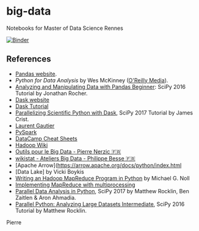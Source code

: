 # big-data
Notebooks for Master of Data Science Rennes 

[![Binder](https://mybinder.org/badge.svg)](https://mybinder.org/v2/gh/pnavaro/big-data/master)


## References

* [Pandas website](http://pandas.pydata.org).
* *Python for Data Analysis* by Wes McKinney ([O'Reilly Media](http://shop.oreilly.com/product/0636920023784.do)).
* [Analyzing and Manipulating Data with Pandas Beginner](https://youtu.be/6ohWS7J1hVA): SciPy 2016 Tutorial by Jonathan Rocher.
* [Dask website](https://dask.pydata.org/)
* [Dask Tutorial](https://github.com/dask/dask-tutorial)
* [Parallelizing Scientific Python with Dask](https://youtu.be/mbfsog3e5DA), SciPy 2017 Tutorial by James Crist.
* [Laurent Gautier](https://github.com/lgautier/pragmatic-polyglot-data-analysis)
* [PySpark](http://spark.apache.org/docs/latest/api/python/index.html)
* [DataCamp Cheat Sheets](https://www.datacamp.com/community/data-science-cheatsheets)
* [Hadoop Wiki](https://wiki.apache.org/hadoop/FrontPage)
* [Outils pour le Big Data - Pierre Nerzic 🇫🇷](https://perso.univ-rennes1.fr/pierre.nerzic/Hadoop/)
* [wikistat - Ateliers Big Data - Philippe Besse 🇫🇷](https://github.com/wikistat/Ateliers-Big-Data)
* [Apache Arrow](https://arrow.apache.org/docs/python/index.html
* [Data Lake] by Vicki Boykis
* [Writing an Hadoop MapReduce Program in Python](http://www.michael-noll.com/tutorials/writing-an-hadoop-mapreduce-program-in-python/) by Michael G. Noll
* [Implementing MapReduce with multiprocessing](https://pymotw.com/2/multiprocessing/mapreduce.html)
* [Parallel Data Analysis in Python](https://www.youtube.com/watch?v=a8gpcnmggiU), SciPy 2017 by Matthew Rocklin, Ben Zaitlen & Aron Ahmadia.
* [Parallel Python: Analyzing Large Datasets Intermediate](https://www.youtube.com/watch?v=5Md_sSsN51k), SciPy 2016 Tutorial by Matthew Rocklin.


Pierre
